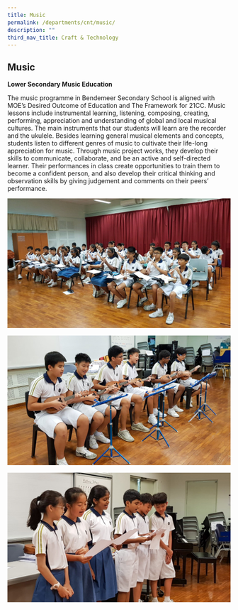 ```yaml
---
title: Music
permalink: /departments/cnt/music/
description: ""
third_nav_title: Craft & Technology
---
```

## **Music**
**Lower Secondary Music Education**

The music programme in Bendemeer Secondary School is aligned with MOE’s Desired Outcome of Education and The Framework for 21CC. Music lessons include instrumental learning, listening, composing, creating, performing, appreciation and understanding of global and local musical cultures. The main instruments that our students will learn are the recorder and the ukulele. Besides learning general musical elements and concepts, students listen to different genres of music to cultivate their life-long appreciation for music. Through music project works, they develop their skills to communicate, collaborate, and be an active and self-directed learner. Their performances in class create opportunities to train them to become a confident person, and also develop their critical thinking and observation skills by giving judgement and comments on their peers’ performance.

![Lower Secondary Music Education](/images/Departments/ct-music-01.jpg)

![Lower Secondary Music Education](/images/Departments/ct-music-02.jpg)

![Lower Secondary Music Education](/images/Departments/ct-music-03.jpg)